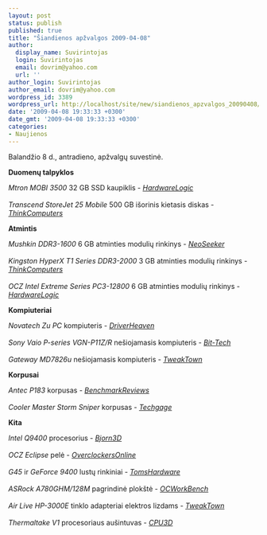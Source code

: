```yaml
---
layout: post
status: publish
published: true
title: "Šiandienos apžvalgos 2009-04-08"
author:
  display_name: Suvirintojas
  login: Suvirintojas
  email: dovrim@yahoo.com
  url: ''
author_login: Suvirintojas
author_email: dovrim@yahoo.com
wordpress_id: 3389
wordpress_url: http://localhost/site/new/siandienos_apzvalgos_20090408/
date: '2009-04-08 19:33:33 +0300'
date_gmt: '2009-04-08 19:33:33 +0300'
categories:
- Naujienos
---
```

<p>Balandžio 8 d., antradieno, apžvalgų suvestinė.</p>
<p><b>Duomenų talpyklos</b></p>
<p><i>Mtron MOBI 3500</i> 32 GB SSD kaupiklis - <i><a class="ns" href="http://hardwarelogic.com/news/138/ARTICLE/6197/2009-04-08.html">HardwareLogic</a></i><br />
<br /><i>Transcend StoreJet 25 Mobile</i> 500 GB išorinis kietasis diskas - <i><a class="ns" href="http://www.thinkcomputers.org/index.php?x=reviews&id=956">ThinkComputers</a></i></p>
<p><b>Atmintis</b></p>
<p><i>Mushkin DDR3-1600</i> 6 GB atminties modulių rinkinys - <i><a class="ns" href="http://www.neoseeker.com/Articles/Hardware/Reviews/mushkin_ddr3_1600/">NeoSeeker</a></i><br />
<br /><i>Kingston HyperX T1 Series DDR3-2000</i> 3 GB atminties modulių rinkinys - <i><a class="ns" href="http://www.thinkcomputers.org/index.php?x=reviews&id=955">ThinkComputers</a></i><br />
<br /><i>OCZ Intel Extreme Series PC3-12800</i> 6 GB atminties modulių rinkinys - <i><a class="ns" href="http://hardwarelogic.com/news/134/ARTICLE/6122/2009-04-07.html">HardwareLogic</a></i></p>
<p><b>Kompiuteriai</b></p>
<p><i>Novatech Zu PC</i> kompiuteris - <i><a class="ns" href="http://www.driverheaven.net/reviews.php?reviewid=749">DriverHeaven</a></i><br />
<br /><i>Sony Vaio P-series VGN-P11Z/R</i> nešiojamasis kompiuteris - <i><a class="ns" href="http://www.bit-tech.net/hardware/laptops/2009/04/08/sony-vaio-p-series-vgn-p11zr-review/1">Bit-Tech</a></i><br />
<br /><i>Gateway MD7826u</i> nešiojamasis kompiuteris - <i><a class="ns" href="http://www.tweaktown.com/reviews/2711/gateway_md7826u_15_6_inch_multimedia_notebook/index.html">TweakTown</a></i></p>
<p><b>Korpusai</b></p>
<p><i>Antec P183</i> korpusas - <i><a class="ns" href="http://benchmarkreviews.com/index.php?option=com_content&task=view&id=314&Itemid=61">BenchmarkReviews</a></i><br />
<br /><i>Cooler Master Storm Sniper</i> korpusas - <i><a class="ns" href="http://techgage.com/article/cooler_master_storm_sniper_mid-tower/">Techgage</a></i></p>
<p><b>Kita</b></p>
<p><i>Intel Q9400</i> procesorius - <i><a class="ns" href="http://bjorn3d.com/read.php?cID=1535">Bjorn3D</a></i><br />
<br /><i>OCZ Eclipse</i> pelė - <i><a class="ns" href="http://www.overclockersonline.net/?page=articles&num=2701">OverclockersOnline</a></i><br />
<br /><i>G45</i> ir <i>GeForce 9400</i> lustų rinkiniai - <i><a class="ns" href="http://www.tomshardware.com/reviews/g45-geforce-9400,2263.html">TomsHardware</a></i><br />
<br /><i>ASRock A780GHM/128M</i> pagrindinė plokštė - <i><a class="ns" href="http://my.ocworkbench.com/2009/asrock/A780GMH-128M-Review/g1.htm">OCWorkBench</a></i><br />
<br /><i>Air Live HP-3000E</i> tinklo adapteriai elektros lizdams - <i><a class="ns" href="http://www.tweaktown.com/reviews/2712/air_live_hp_3000e_200mbps_power_line_adapter_kit/index.html">TweakTown</a></i><br />
<br /><i>Thermaltake V1</i> procesoriaus aušintuvas - <i><a class="ns" href="http://www.cpu3d.com/review/7566-1/thermaltake-v1-cpu-cooler-lga-1366/introduction.html">CPU3D</a></i><br /></p>
